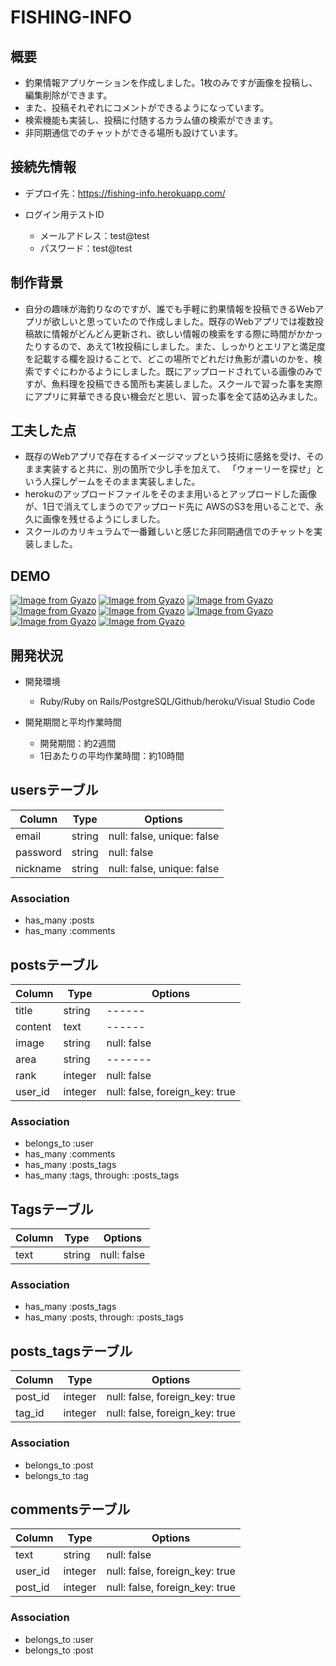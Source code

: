 # FISHING-INFO

## 概要
- 釣果情報アプリケーションを作成しました。1枚のみですが画像を投稿し、編集削除ができます。
- また、投稿それぞれにコメントができるようになっています。
- 検索機能も実装し、投稿に付随するカラム値の検索ができます。
- 非同期通信でのチャットができる場所も設けています。

## 接続先情報
- デプロイ先：https://fishing-info.herokuapp.com/

- ログイン用テストID
    - メールアドレス：test@test
    - パスワード：test@test

## 制作背景
- 自分の趣味が海釣りなのですが、誰でも手軽に釣果情報を投稿できるWebアプリが欲しいと思っていたので作成しました。既存のWebアプリでは複数投稿故に情報がどんどん更新され、欲しい情報の検索をする際に時間がかかったりするので、あえて1枚投稿にしました。また、しっかりとエリアと満足度を記載する欄を設けることで、どこの場所でどれだけ魚影が濃いのかを、検索ですぐにわかるようにしました。既にアップロードされている画像のみですが、魚料理を投稿できる箇所も実装しました。スクールで習った事を実際にアプリに昇華できる良い機会だと思い、習った事を全て詰め込みました。

## 工夫した点
- 既存のWebアプリで存在するイメージマップという技術に感銘を受け、そのまま実装すると共に、別の箇所で少し手を加えて、
  「ウォーリーを探せ」という人探しゲームをそのまま実装しました。
- herokuのアップロードファイルをそのまま用いるとアップロードした画像が、1日で消えてしまうのでアップロード先に
  AWSのS3を用いることで、永久に画像を残せるようにしました。
- スクールのカリキュラムで一番難しいと感じた非同期通信でのチャットを実装しました。

## DEMO
[![Image from Gyazo](https://i.gyazo.com/1fefff926302a6b3989f948ebf9fc83e.jpg)](https://gyazo.com/1fefff926302a6b3989f948ebf9fc83e)
[![Image from Gyazo](https://i.gyazo.com/611de860190dfc6f26ffd3cc6696f2c2.png)](https://gyazo.com/611de860190dfc6f26ffd3cc6696f2c2)
[![Image from Gyazo](https://i.gyazo.com/0c01084fcd54442cf16d49cdfded96de.png)](https://gyazo.com/0c01084fcd54442cf16d49cdfded96de)
[![Image from Gyazo](https://i.gyazo.com/24f3472b17ae8ffb96a5a21e3c79e721.jpg)](https://gyazo.com/24f3472b17ae8ffb96a5a21e3c79e721)
[![Image from Gyazo](https://i.gyazo.com/36d277f9b6c8c08858ddde8b0e4460c4.png)](https://gyazo.com/36d277f9b6c8c08858ddde8b0e4460c4)
[![Image from Gyazo](https://i.gyazo.com/d8b9fe5aa2b99d180bbae9ce42d8a662.jpg)](https://gyazo.com/d8b9fe5aa2b99d180bbae9ce42d8a662)
[![Image from Gyazo](https://i.gyazo.com/0f9f1d42dfbb1c2c6a3b199555dca25e.jpg)](https://gyazo.com/0f9f1d42dfbb1c2c6a3b199555dca25e)
[![Image from Gyazo](https://i.gyazo.com/229bf0bb66de7bc7a613e03ec710e556.jpg)](https://gyazo.com/229bf0bb66de7bc7a613e03ec710e556)

## 開発状況
- 開発環境
  - Ruby/Ruby on Rails/PostgreSQL/Github/heroku/Visual Studio Code
  
- 開発期間と平均作業時間
  - 開発期間：約2週間
  - 1日あたりの平均作業時間：約10時間


## usersテーブル
|Column|Type|Options|
|------|----|-------|
|email|string|null: false, unique: false|
|password|string|null: false|
|nickname|string|null: false, unique: false|
### Association
- has_many :posts
- has_many :comments


## postsテーブル
|Column|Type|Options|
|------|----|-------|
|title|string|------|
|content|text|------|
|image|string|null: false|
|area|string|-------|
|rank|integer|null: false|
|user_id|integer|null: false, foreign_key: true|
### Association
- belongs_to :user
- has_many :comments
- has_many :posts_tags
- has_many :tags, through: :posts_tags


## Tagsテーブル
|Column|Type|Options|
|------|----|-------|
|text|string|null: false|
### Association
- has_many :posts_tags
- has_many :posts, through: :posts_tags


## posts_tagsテーブル
|Column|Type|Options|
|------|----|-------|
|post_id|integer|null: false, foreign_key: true|
|tag_id|integer|null: false, foreign_key: true|
### Association
- belongs_to :post
- belongs_to :tag


## commentsテーブル
|Column|Type|Options|
|------|----|-------|
|text|string|null: false|
|user_id|integer|null: false, foreign_key: true|
|post_id|integer|null: false, foreign_key: true|
### Association
- belongs_to :user
- belongs_to :post
